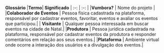 **Glossário**
|**Termo**| **Significado**
| :-:      |  :-:        |
|**Vumbora?** | Nome do projeto |
|**Colaborador de Eventos** | Pessoa física cadastrada na plataforma, responsável por cadastrar eventos, favoritar, eventos e avaliar os eventos que participou.|
| **Visitante** | Qualquer pessoa interessada em buscar eventos na cidade de Natal.|
|**Produtora** | Pessoa jurídica cadastrada na plataforma, responsável por cadastrar eventos da produtora e responder comentários em relação aos seus eventos.|
|**Plataforma** | Ambiente virtual onde ocorre a interação dos usuários e a divulgação dos eventos.|
